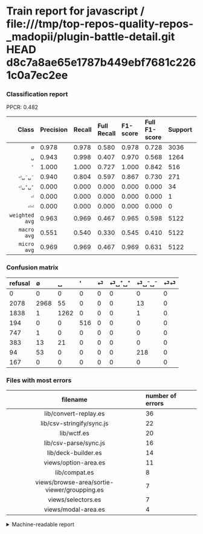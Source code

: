 # Train report for javascript / file:///tmp/top-repos-quality-repos-_madopii/plugin-battle-detail.git HEAD d8c7a8ae65e1787b449ebf7681c2261c0a7ec2ee

### Classification report

PPCR: 0.482

| Class | Precision | Recall | Full Recall | F1-score | Full F1-score | Support | Full Support | PPCR |
|------:|:----------|:-------|:------------|:---------|:---------|:--------|:-------------|:-----|
| `∅` | 0.978| 0.978| 0.580| 0.978| 0.728| 3036| 5114| 0.594 |
| `␣` | 0.943| 0.998| 0.407| 0.970| 0.568| 1264| 3102| 0.407 |
| `'` | 1.000| 1.000| 0.727| 1.000| 0.842| 516| 710| 0.727 |
| `⏎␣⁻␣⁻` | 0.940| 0.804| 0.597| 0.867| 0.730| 271| 365| 0.742 |
| `⏎␣⁺␣⁺` | 0.000| 0.000| 0.000| 0.000| 0.000| 34| 417| 0.082 |
| `⏎` | 0.000| 0.000| 0.000| 0.000| 0.000| 1| 748| 0.001 |
| `⏎⏎` | 0.000| 0.000| 0.000| 0.000| 0.000| 0| 167| 0.000 |
| `weighted avg` | 0.963| 0.969| 0.467| 0.965| 0.598| 5122| 10623| 0.482 |
| `macro avg` | 0.551| 0.540| 0.330| 0.545| 0.410| 5122| 10623| 0.482 |
| `micro avg` | 0.969| 0.969| 0.467| 0.969| 0.631| 5122| 10623| 0.482 |

### Confusion matrix

|refusal|  ∅| ␣| '| ⏎| ⏎␣⁺␣⁺| ⏎␣⁻␣⁻| ⏎⏎| 
|:---|:---|:---|:---|:---|:---|:---|:---|
|0 |0 |0 |0 |0 |0 |0 |0 |
|2078 |2968 |55 |0 |0 |0 |13 |0 |
|1838 |1 |1262 |0 |0 |0 |1 |0 |
|194 |0 |0 |516 |0 |0 |0 |0 |
|747 |1 |0 |0 |0 |0 |0 |0 |
|383 |13 |21 |0 |0 |0 |0 |0 |
|94 |53 |0 |0 |0 |0 |218 |0 |
|167 |0 |0 |0 |0 |0 |0 |0 |

### Files with most errors

| filename | number of errors|
|:----:|:-----|
| lib/convert-replay.es | 36 |
| lib/csv-stringify/sync.js | 22 |
| lib/wctf.es | 20 |
| lib/csv-parse/sync.js | 16 |
| lib/deck-builder.es | 14 |
| views/option-area.es | 11 |
| lib/compat.es | 8 |
| views/browse-area/sortie-viewer/groupping.es | 7 |
| views/selectors.es | 7 |
| views/modal-area.es | 4 |

<details>
    <summary>Machine-readable report</summary>
```json
{
  "cl_report": {"\u0027": {"f1-score": 1.0, "precision": 1.0, "recall": 1.0, "support": 516}, "macro avg": {"f1-score": 0.5449177674276434, "precision": 0.5514937263765765, "recall": 0.5400639819766173, "support": 5122}, "micro avg": {"f1-score": 0.9691526747364311, "precision": 0.9691526747364311, "recall": 0.9691526747364311, "support": 5122}, "weighted avg": {"f1-score": 0.9654454766308449, "precision": 0.9626805623222221, "recall": 0.9691526747364311, "support": 5122}, "\u2205": {"f1-score": 0.9776021080368906, "precision": 0.9776021080368906, "recall": 0.9776021080368906, "support": 3036}, "\u23ce": {"f1-score": 0.0, "precision": 0.0, "recall": 0.0, "support": 1}, "\u23ce\u23ce": {"f1-score": 0.0, "precision": 0.0, "recall": 0.0, "support": 0}, "\u23ce\u2423\u207a\u2423\u207a": {"f1-score": 0.0, "precision": 0.0, "recall": 0.0, "support": 34}, "\u23ce\u2423\u207b\u2423\u207b": {"f1-score": 0.8667992047713718, "precision": 0.9396551724137931, "recall": 0.8044280442804428, "support": 271}, "\u2423": {"f1-score": 0.9700230591852421, "precision": 0.9431988041853513, "recall": 0.9984177215189873, "support": 1264}},
  "cl_report_full": {"\u0027": {"f1-score": 0.8417618270799349, "precision": 1.0, "recall": 0.7267605633802817, "support": 710}, "macro avg": {"f1-score": 0.40984173025529447, "precision": 0.5514937263765765, "recall": 0.3301746794438435, "support": 10623}, "micro avg": {"f1-score": 0.6305493807557956, "precision": 0.9691526747364311, "recall": 0.46728796008660456, "support": 10623}, "weighted avg": {"f1-score": 0.5979812866069153, "precision": 0.8451693503732142, "recall": 0.46728796008660456, "support": 10623}, "\u2205": {"f1-score": 0.7283435582822086, "precision": 0.9776021080368906, "recall": 0.5803676183026985, "support": 5114}, "\u23ce": {"f1-score": 0.0, "precision": 0.0, "recall": 0.0, "support": 748}, "\u23ce\u23ce": {"f1-score": 0.0, "precision": 0.0, "recall": 0.0, "support": 167}, "\u23ce\u2423\u207a\u2423\u207a": {"f1-score": 0.0, "precision": 0.0, "recall": 0.0, "support": 417}, "\u23ce\u2423\u207b\u2423\u207b": {"f1-score": 0.7303182579564489, "precision": 0.9396551724137931, "recall": 0.5972602739726027, "support": 365}, "\u2423": {"f1-score": 0.5684684684684685, "precision": 0.9431988041853513, "recall": 0.40683430045132174, "support": 3102}},
  "ppcr": 0.4821613480184505
}
```
</details>
